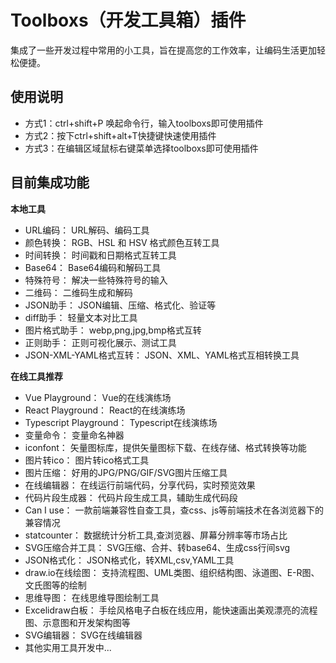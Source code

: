 # Toolboxs（开发工具箱）插件

集成了一些开发过程中常用的小工具，旨在提高您的工作效率，让编码生活更加轻松便捷。

## 使用说明

* 方式1：ctrl+shift+P 唤起命令行，输入toolboxs即可使用插件
* 方式2：按下ctrl+shift+alt+T快捷键快速使用插件
* 方式3：在编辑区域鼠标右键菜单选择toolboxs即可使用插件

## 目前集成功能

**本地工具**
* URL编码： URL解码、编码工具
* 颜色转换： RGB、HSL 和 HSV 格式颜色互转工具
* 时间转换： 时间戳和日期格式互转工具
* Base64： Base64编码和解码工具
* 特殊符号： 解决一些特殊符号的输入
* 二维码： 二维码生成和解码
* JSON助手： JSON编辑、压缩、格式化、验证等
* diff助手： 轻量文本对比工具
* 图片格式助手： webp,png,jpg,bmp格式互转
* 正则助手： 正则可视化展示、测试工具
* JSON-XML-YAML格式互转： JSON、XML、YAML格式互相转换工具

**在线工具推荐**
* Vue Playground： Vue的在线演练场
* React Playground： React的在线演练场
* Typescript Playground： Typescript在线演练场
* 变量命令： 变量命名神器
* iconfont： 矢量图标库，提供矢量图标下载、在线存储、格式转换等功能
* 图片转ico： 图片转ico格式工具
* 图片压缩： 好用的JPG/PNG/GIF/SVG图片压缩工具
* 在线编辑器： 在线运行前端代码，分享代码，实时预览效果
* 代码片段生成器： 代码片段生成工具，辅助生成代码段
* Can I use： 一款前端兼容性自查工具，查css、js等前端技术在各浏览器下的兼容情况
* statcounter： 数据统计分析工具,查浏览器、屏幕分辨率等市场占比
* SVG压缩合并工具： SVG压缩、合并、转base64、生成css行间svg
* JSON格式化： JSON格式化，转XML,csv,YAML工具
* draw.io在线绘图： 支持流程图、UML类图、组织结构图、泳道图、E-R图、文氏图等的绘制
* 思维导图： 在线思维导图绘制工具
* Excelidraw白板： 手绘风格电子白板在线应用，能快速画出美观漂亮的流程图、示意图和开发架构图等
* SVG编辑器： SVG在线编辑器
* 其他实用工具开发中...